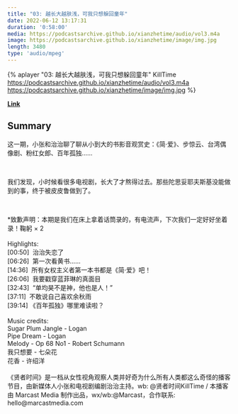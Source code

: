 ```yaml
---
title: "03: 越长大越肤浅，可我只想躲回童年"
date: 2022-06-12 13:17:31
duration: '0:58:00'
media: https://podcastsarchive.github.io/xianzhetime/audio/vol3.m4a
image: https://podcastsarchive.github.io/xianzhetime/image/img.jpg
length: 3480
type: 'audio/mpeg'
---
```


{% aplayer "03: 越长大越肤浅，可我只想躲回童年" KillTime  https://podcastsarchive.github.io/xianzhetime/audio/vol3.m4a https://podcastsarchive.github.io/xianzhetime/image/img.jpg %}

**[Link](https://www.xiaoyuzhoufm.com/episode/5eaacf68418a84a0468ffa12)**

## Summary
<p >这一期，小张和治治聊了聊从小到大的书影音观赏史：《简·爱》、步惊云、台湾偶像剧、粉红女郎、百年孤独……</p><span><br /></span><p >我们发现，小时候看很多电视剧，长大了才熬得过去。那些陀思妥耶夫斯基没能做到的事，终于被皮皮鲁做到了。</p><span><br /></span><p >*致歉声明：本期是我们在床上拿着话筒录的，有电流声，下次我们一定好好坐着录！鞠躬 × 2<br />&nbsp;<br />Highlights:<br />[00:50]&nbsp; 治治失恋了<br />[06:26]&nbsp; 第一次看黄书……<br />[14:36]&nbsp; 所有女权主义者第一本书都是《简·爱》吧！<br />[26:06]&nbsp; 我要戳穿蓝菲琳的真面目<br />[32:43]&nbsp; “单均昊不是神，他也是人！”<br />[37:11]&nbsp; 不敢说自己喜欢余秋雨<br />[39:14] 《百年孤独》哪里难读啦？<br /><br />Music credits:<br />Sugar Plum Jangle - Logan<br />Pipe Dream - Logan<br />Melody - Op 68 No1 - Robert Schumann<br />我只想要 - 七朵花<br />花香 - 许绍洋<br /><br />《贤者时间》是一档从女性视角观察人类并好奇为什么所有人类都这么奇怪的播客节目，由新媒体人小张和电视剧编剧治治主持。wb: @贤者时间KillTime / 本播客由 Marcast Media 制作出品，wx/wb:@Marcast，合作联系: hello@marcastmedia.com<br /></p><span><br /></span><br />
    